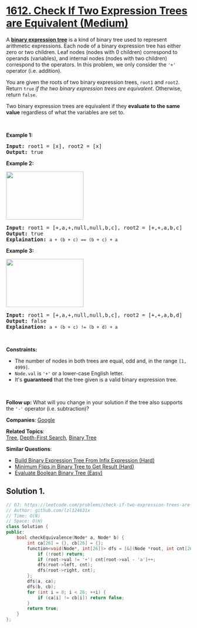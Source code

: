 # [1612. Check If Two Expression Trees are Equivalent (Medium)](https://leetcode.com/problems/check-if-two-expression-trees-are-equivalent)

<p>A <strong><a href="https://en.wikipedia.org/wiki/Binary_expression_tree" target="_blank">binary expression tree</a></strong> is a kind of binary tree used to represent arithmetic expressions. Each node of a binary expression tree has either zero or two children. Leaf nodes (nodes with 0 children) correspond to operands (variables), and internal nodes (nodes with two children) correspond to the operators. In this problem, we only consider the <code>'+'</code> operator (i.e. addition).</p>
<p>You are given the roots of two binary expression trees, <code>root1</code> and <code>root2</code>. Return <code>true</code><em> if the two binary expression trees are equivalent</em>. Otherwise, return <code>false</code>.</p>
<p>Two binary expression trees are equivalent if they <strong>evaluate to the same value</strong> regardless of what the variables are set to.</p>
<p>&nbsp;</p>
<p><strong class="example">Example 1:</strong></p>
<pre><strong>Input:</strong> root1 = [x], root2 = [x]
<strong>Output:</strong> true
</pre>
<p><strong class="example">Example 2:</strong></p>
<p><strong><img alt="" src="https://assets.leetcode.com/uploads/2020/10/04/tree1.png" style="width: 211px; height: 131px;"></strong></p>
<pre><strong>Input:</strong> root1 = [+,a,+,null,null,b,c], root2 = [+,+,a,b,c]
<strong>Output:</strong> true
<strong>Explaination:</strong> <code>a + (b + c) == (b + c) + a</code></pre>
<p><strong class="example">Example 3:</strong></p>
<p><strong><img alt="" src="https://assets.leetcode.com/uploads/2020/10/04/tree2.png" style="width: 211px; height: 131px;"></strong></p>
<pre><strong>Input:</strong> root1 = [+,a,+,null,null,b,c], root2 = [+,+,a,b,d]
<strong>Output:</strong> false
<strong>Explaination:</strong> <code>a + (b + c) != (b + d) + a</code>
</pre>
<p>&nbsp;</p>
<p><strong>Constraints:</strong></p>
<ul>
	<li>The number of nodes in both trees are equal, odd and, in the range <code>[1, 4999]</code>.</li>
	<li><code>Node.val</code> is <code>'+'</code> or a lower-case English letter.</li>
	<li>It's <strong>guaranteed</strong> that the tree given is a valid binary expression tree.</li>
</ul>
<p>&nbsp;</p>
<p><strong>Follow up:</strong> What will you change in your solution if the tree also supports the <code>'-'</code> operator (i.e. subtraction)?</p>

**Companies**:
[Google](https://leetcode.com/company/google)

**Related Topics**:  
[Tree](https://leetcode.com/tag/tree/), [Depth-First Search](https://leetcode.com/tag/depth-first-search/), [Binary Tree](https://leetcode.com/tag/binary-tree/)

**Similar Questions**:
* [Build Binary Expression Tree From Infix Expression (Hard)](https://leetcode.com/problems/build-binary-expression-tree-from-infix-expression/)
* [Minimum Flips in Binary Tree to Get Result (Hard)](https://leetcode.com/problems/minimum-flips-in-binary-tree-to-get-result/)
* [Evaluate Boolean Binary Tree (Easy)](https://leetcode.com/problems/evaluate-boolean-binary-tree/)

## Solution 1.

```cpp
// OJ: https://leetcode.com/problems/check-if-two-expression-trees-are-equivalent
// Author: github.com/lzl124631x
// Time: O(N)
// Space: O(H)
class Solution {
public:
    bool checkEquivalence(Node* a, Node* b) {
        int ca[26] = {}, cb[26] = {};
        function<void(Node*, int[26])> dfs = [&](Node *root, int cnt[26]) {
            if (!root) return;
            if (root->val != '+') cnt[root->val - 'a']++;
            dfs(root->left, cnt);
            dfs(root->right, cnt);
        };
        dfs(a, ca);
        dfs(b, cb);
        for (int i = 0; i < 26; ++i) {
            if (ca[i] != cb[i]) return false;
        }
        return true;
    }
};
```
